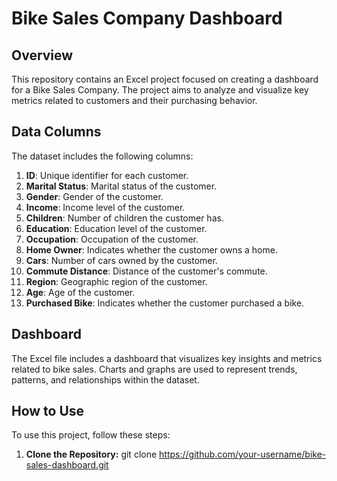 # Bike Sales Company Dashboard

## Overview
This repository contains an Excel project focused on creating a dashboard for a Bike Sales Company. The project aims to analyze and visualize key metrics related to customers and their purchasing behavior.

## Data Columns
The dataset includes the following columns:

1. **ID**: Unique identifier for each customer.
2. **Marital Status**: Marital status of the customer.
3. **Gender**: Gender of the customer.
4. **Income**: Income level of the customer.
5. **Children**: Number of children the customer has.
6. **Education**: Education level of the customer.
7. **Occupation**: Occupation of the customer.
8. **Home Owner**: Indicates whether the customer owns a home.
9. **Cars**: Number of cars owned by the customer.
10. **Commute Distance**: Distance of the customer's commute.
11. **Region**: Geographic region of the customer.
12. **Age**: Age of the customer.
13. **Purchased Bike**: Indicates whether the customer purchased a bike.

## Dashboard
The Excel file includes a dashboard that visualizes key insights and metrics related to bike sales. Charts and graphs are used to represent trends, patterns, and relationships within the dataset.

## How to Use
To use this project, follow these steps:

1. **Clone the Repository:**
git clone https://github.com/your-username/bike-sales-dashboard.git
